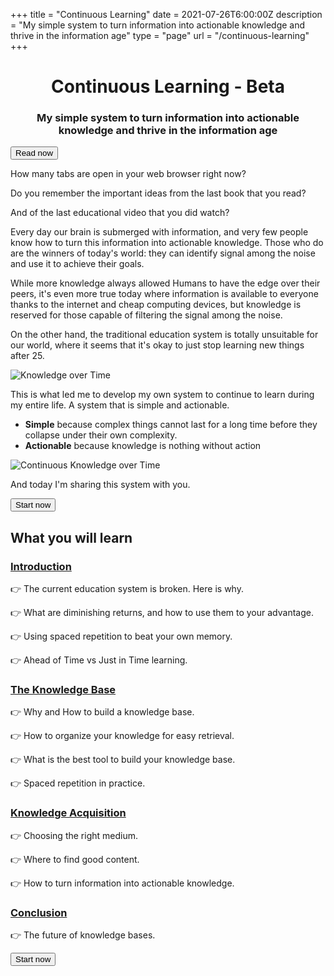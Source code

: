 +++
title = "Continuous Learning"
date = 2021-07-26T6:00:00Z
description = "My simple system to turn information into actionable knowledge and thrive in the information age"
type = "page"
url = "/continuous-learning"
+++

<!--
Cognitive Capital: Building a Strong Foundation for Knowledge Work
The Infinite Learner: Essential Skills to Keep Knowledge Workers Ahead
-->

<p align="center">
  <h1 align="center">Continuous Learning - Beta</h1>
  <h3 align="center">My simple system to turn information into actionable knowledge and thrive in the information age</h3>
</p>

<!--

wether you are an engineer or an entrepreneur, there is only one thing that will influebce (troyver un autre mot)
wether you can learn in continuous to hpw the wprld change, or you are blocked in the past
-->


<div class="center">
  <a href="/continuous-learning/introduction">
    <button type="button" class="bloom-login inline-flex items-center mb-1 px-4 py-2.5 border border-transparent text-sm leading-4 font-medium rounded-md shadow-sm text-white bg-indigo-600 hover:bg-indigo-700">
      Read now
    </button>
  </a>
</div>

How many tabs are open in your web browser right now?

Do you remember the important ideas from the last book that you read?

And of the last educational video that you did watch?

Every day our brain is submerged with information, and very few people know how to turn this information into actionable knowledge. Those who do are the winners of today's world: they can identify signal among the noise and use it to achieve their goals.


While more knowledge always allowed Humans to have the edge over their peers, it's even more true today where information is available to everyone thanks to the internet and cheap computing devices, but knowledge is reserved for those capable of filtering the signal among the noise.




On the other hand, the traditional education system is totally unsuitable
 for our world, where it seems that it's okay to just stop learning new things after 25.

![Knowledge over Time](/continuous-learning/assets/knowledge_over_time.svg)

This is what led me to develop my own system to continue to learn during my entire life. A system that is simple and actionable.
* **Simple** because complex things cannot last for a long time before they collapse under their own complexity.
* **Actionable** because knowledge is nothing without action


![Continuous Knowledge over Time](/continuous-learning/assets/continuous_knowledge_over_time.svg)


And today I'm sharing this system with you.


<div class="center">
  <a href="/continuous-learning/introduction">
    <button type="button" class="bloom-login inline-flex items-center mb-1 px-4 py-2.5 border border-transparent text-sm leading-4 font-medium rounded-md shadow-sm text-white bg-indigo-600 hover:bg-indigo-700">
      Start now
    </button>
  </a>
</div>

## What you will learn


### [Introduction](/continuous-learning/introduction)

👉 The current education system is broken. Here is why.

👉 What are diminishing returns, and how to use them to your advantage.

👉 Using spaced repetition to beat your own memory.

👉 Ahead of Time vs Just in Time learning.


### [The Knowledge Base](/continuous-learning/knowledge-base)

👉 Why and How to build a knowledge base.

👉 How to organize your knowledge for easy retrieval.

👉 What is the best tool to build your knowledge base.

👉 Spaced repetition in practice.


### [Knowledge Acquisition](/continuous-learning/acquisition)

👉 Choosing the right medium.

👉 Where to find good content.

👉 How to turn information into actionable knowledge.


### [Conclusion](/continuous-learning/conclusion)

👉 The future of knowledge bases.


<div class="center">
  <a href="/continuous-learning/introduction">
    <button type="button" class="bloom-login inline-flex items-center mb-1 px-4 py-2.5 border border-transparent text-sm leading-4 font-medium rounded-md shadow-sm text-white bg-indigo-600 hover:bg-indigo-700">
      Start now
    </button>
  </a>
</div>

<!--
I've nothing more than a high-school degree, and yet I managed to learn by myself a few programming languages, software programming, offensive cybersecurity, online business,

Excitation
Internet, computers and smartphone made the amount of information avaiable to the average Human exploded.

Podcasts, Videos, books, online course, blog posts, tweets... Some algorithms exist to curate this flow of data, but they are most of the time optimised to drive revenue to huge corporation instead of enlighting the users.



 **This trend will not reverse.**


 But, most people consume content and hardly remember anything about it. Here are a few symptoms:

* Can you remember the plan and main ideas of the last YouTube video ou watched?
* Do you have 1000s of open tabs in your web browser?
* Can you remember the important points of the last book you read?

Since we intered the information age with the advents of computers, internets and robots, most of the tasks left to Humans

And this trend will not reverse.

But, most people have a hard time learning new things. We learn during our school years,
-->
